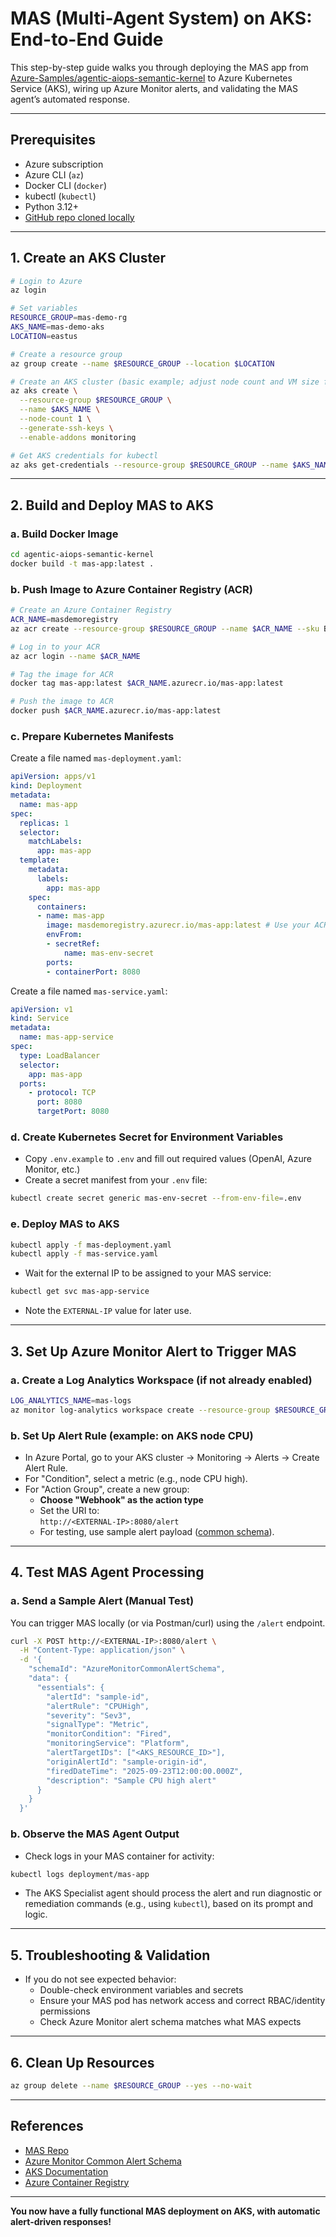 # MAS (Multi-Agent System) on AKS: End-to-End Guide

This step-by-step guide walks you through deploying the MAS app from [Azure-Samples/agentic-aiops-semantic-kernel](https://github.com/Azure-Samples/agentic-aiops-semantic-kernel) to Azure Kubernetes Service (AKS), wiring up Azure Monitor alerts, and validating the MAS agent’s automated response.

---

## Prerequisites

- Azure subscription
- Azure CLI (`az`)
- Docker CLI (`docker`)
- kubectl (`kubectl`)
- Python 3.12+
- [GitHub repo cloned locally](https://github.com/Azure-Samples/agentic-aiops-semantic-kernel)

---

## 1. Create an AKS Cluster

```bash
# Login to Azure
az login

# Set variables
RESOURCE_GROUP=mas-demo-rg
AKS_NAME=mas-demo-aks
LOCATION=eastus

# Create a resource group
az group create --name $RESOURCE_GROUP --location $LOCATION

# Create an AKS cluster (basic example; adjust node count and VM size for your needs)
az aks create \
  --resource-group $RESOURCE_GROUP \
  --name $AKS_NAME \
  --node-count 1 \
  --generate-ssh-keys \
  --enable-addons monitoring

# Get AKS credentials for kubectl
az aks get-credentials --resource-group $RESOURCE_GROUP --name $AKS_NAME
```

---

## 2. Build and Deploy MAS to AKS

### a. Build Docker Image

```bash
cd agentic-aiops-semantic-kernel
docker build -t mas-app:latest .
```

### b. Push Image to Azure Container Registry (ACR)

```bash
# Create an Azure Container Registry
ACR_NAME=masdemoregistry
az acr create --resource-group $RESOURCE_GROUP --name $ACR_NAME --sku Basic

# Log in to your ACR
az acr login --name $ACR_NAME

# Tag the image for ACR
docker tag mas-app:latest $ACR_NAME.azurecr.io/mas-app:latest

# Push the image to ACR
docker push $ACR_NAME.azurecr.io/mas-app:latest
```

### c. Prepare Kubernetes Manifests

Create a file named `mas-deployment.yaml`:

```yaml name=mas-deployment.yaml
apiVersion: apps/v1
kind: Deployment
metadata:
  name: mas-app
spec:
  replicas: 1
  selector:
    matchLabels:
      app: mas-app
  template:
    metadata:
      labels:
        app: mas-app
    spec:
      containers:
      - name: mas-app
        image: masdemoregistry.azurecr.io/mas-app:latest # Use your ACR image
        envFrom:
        - secretRef:
            name: mas-env-secret
        ports:
        - containerPort: 8080
```

Create a file named `mas-service.yaml`:

```yaml name=mas-service.yaml
apiVersion: v1
kind: Service
metadata:
  name: mas-app-service
spec:
  type: LoadBalancer
  selector:
    app: mas-app
  ports:
    - protocol: TCP
      port: 8080
      targetPort: 8080
```

### d. Create Kubernetes Secret for Environment Variables

- Copy `.env.example` to `.env` and fill out required values (OpenAI, Azure Monitor, etc.)
- Create a secret manifest from your `.env` file:

```bash
kubectl create secret generic mas-env-secret --from-env-file=.env
```

### e. Deploy MAS to AKS

```bash
kubectl apply -f mas-deployment.yaml
kubectl apply -f mas-service.yaml
```

- Wait for the external IP to be assigned to your MAS service:
```bash
kubectl get svc mas-app-service
```
- Note the `EXTERNAL-IP` value for later use.

---

## 3. Set Up Azure Monitor Alert to Trigger MAS

### a. Create a Log Analytics Workspace (if not already enabled)

```bash
LOG_ANALYTICS_NAME=mas-logs
az monitor log-analytics workspace create --resource-group $RESOURCE_GROUP --workspace-name $LOG_ANALYTICS_NAME
```

### b. Set Up Alert Rule (example: on AKS node CPU)

- In Azure Portal, go to your AKS cluster → Monitoring → Alerts → Create Alert Rule.
- For "Condition", select a metric (e.g., node CPU high).
- For "Action Group", create a new group:
    - **Choose "Webhook" as the action type**
    - Set the URI to:  
      `http://<EXTERNAL-IP>:8080/alert`
    - For testing, use sample alert payload ([common schema](https://learn.microsoft.com/en-us/azure/azure-monitor/alerts/alerts-common-schema)).

---

## 4. Test MAS Agent Processing

### a. Send a Sample Alert (Manual Test)

You can trigger MAS locally (or via Postman/curl) using the `/alert` endpoint.

```bash
curl -X POST http://<EXTERNAL-IP>:8080/alert \
  -H "Content-Type: application/json" \
  -d '{
    "schemaId": "AzureMonitorCommonAlertSchema",
    "data": {
      "essentials": {
        "alertId": "sample-id",
        "alertRule": "CPUHigh",
        "severity": "Sev3",
        "signalType": "Metric",
        "monitorCondition": "Fired",
        "monitoringService": "Platform",
        "alertTargetIDs": ["<AKS_RESOURCE_ID>"],
        "originAlertId": "sample-origin-id",
        "firedDateTime": "2025-09-23T12:00:00.000Z",
        "description": "Sample CPU high alert"
      }
    }
  }'
```

### b. Observe the MAS Agent Output

- Check logs in your MAS container for activity:
```bash
kubectl logs deployment/mas-app
```
- The AKS Specialist agent should process the alert and run diagnostic or remediation commands (e.g., using `kubectl`), based on its prompt and logic.

---

## 5. Troubleshooting & Validation

- If you do not see expected behavior:
    - Double-check environment variables and secrets
    - Ensure your MAS pod has network access and correct RBAC/identity permissions
    - Check Azure Monitor alert schema matches what MAS expects

---

## 6. Clean Up Resources

```bash
az group delete --name $RESOURCE_GROUP --yes --no-wait
```

---

## References
- [MAS Repo](https://github.com/Azure-Samples/agentic-aiops-semantic-kernel)
- [Azure Monitor Common Alert Schema](https://learn.microsoft.com/en-us/azure/azure-monitor/alerts/alerts-common-schema)
- [AKS Documentation](https://learn.microsoft.com/en-us/azure/aks/)
- [Azure Container Registry](https://learn.microsoft.com/en-us/azure/container-registry/)

---

**You now have a fully functional MAS deployment on AKS, with automatic alert-driven responses!**